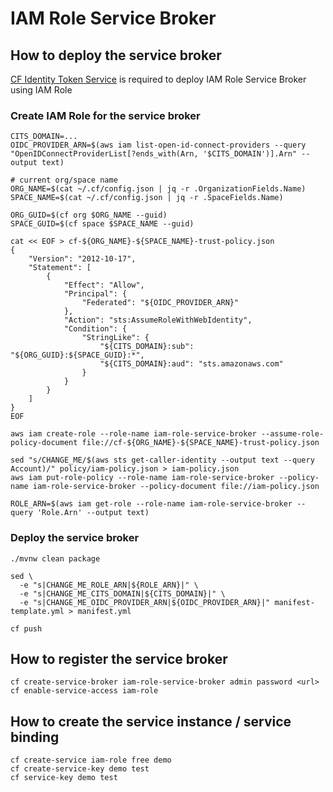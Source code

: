 # IAM Role Service Broker

## How to deploy the service broker 

[CF Identity Token Service](https://github.com/making/cf-identity-token-service) is required to deploy IAM Role Service Broker using IAM Role

### Create IAM Role for the service broker

```
CITS_DOMAIN=...
OIDC_PROVIDER_ARN=$(aws iam list-open-id-connect-providers --query "OpenIDConnectProviderList[?ends_with(Arn, '$CITS_DOMAIN')].Arn" --output text)

# current org/space name
ORG_NAME=$(cat ~/.cf/config.json | jq -r .OrganizationFields.Name)
SPACE_NAME=$(cat ~/.cf/config.json | jq -r .SpaceFields.Name)

ORG_GUID=$(cf org $ORG_NAME --guid)
SPACE_GUID=$(cf space $SPACE_NAME --guid)

cat << EOF > cf-${ORG_NAME}-${SPACE_NAME}-trust-policy.json
{
    "Version": "2012-10-17",
    "Statement": [
        {
            "Effect": "Allow",
            "Principal": {
                "Federated": "${OIDC_PROVIDER_ARN}"
            },
            "Action": "sts:AssumeRoleWithWebIdentity",
            "Condition": {
                "StringLike": {
                    "${CITS_DOMAIN}:sub": "${ORG_GUID}:${SPACE_GUID}:*",
                    "${CITS_DOMAIN}:aud": "sts.amazonaws.com"
                }
            }
        }
    ]
}
EOF

aws iam create-role --role-name iam-role-service-broker --assume-role-policy-document file://cf-${ORG_NAME}-${SPACE_NAME}-trust-policy.json
```

```
sed "s/CHANGE_ME/$(aws sts get-caller-identity --output text --query Account)/" policy/iam-policy.json > iam-policy.json
aws iam put-role-policy --role-name iam-role-service-broker --policy-name iam-role-service-broker --policy-document file://iam-policy.json
```

```
ROLE_ARN=$(aws iam get-role --role-name iam-role-service-broker --query 'Role.Arn' --output text)
```

### Deploy the service broker

```
./mvnw clean package
```

```
sed \
  -e "s|CHANGE_ME_ROLE_ARN|${ROLE_ARN}|" \
  -e "s|CHANGE_ME_CITS_DOMAIN|${CITS_DOMAIN}|" \
  -e "s|CHANGE_ME_OIDC_PROVIDER_ARN|${OIDC_PROVIDER_ARN}|" manifest-template.yml > manifest.yml

cf push
```

## How to register the service broker

```
cf create-service-broker iam-role-service-broker admin password <url>
cf enable-service-access iam-role
```

## How to create the service instance / service binding

```
cf create-service iam-role free demo
cf create-service-key demo test
cf service-key demo test
```